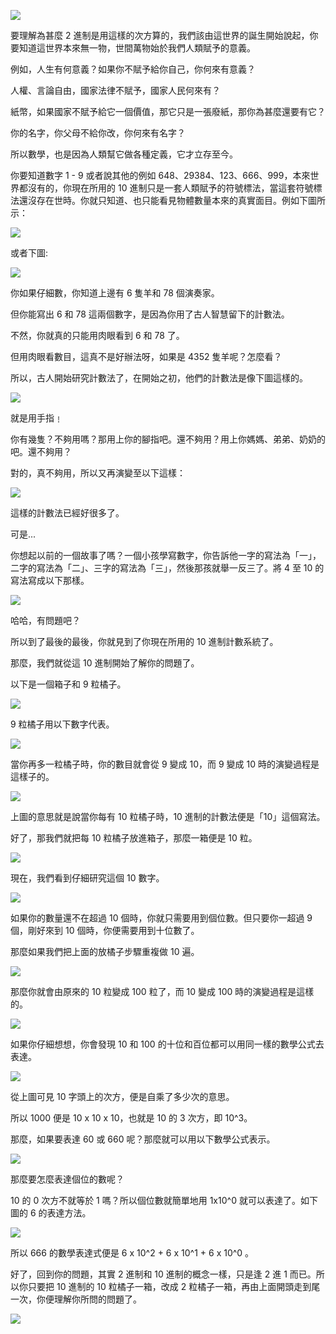 ![](images/200708_formulaForBinary_0.png)

要理解為甚麼 2 進制是用這樣的次方算的，我們該由這世界的誕生開始說起，你要知道這世界本來無一物，世間萬物始於我們人類賦予的意義。

例如，人生有何意義？如果你不賦予給你自己，你何來有意義？

人權、言論自由，國家法律不賦予，國家人民何來有？

紙幣，如果國家不賦予給它一個價值，那它只是一張廢紙，那你為甚麼還要有它？

你的名字，你父母不給你改，你何來有名字？



所以數學，也是因為人類幫它做各種定義，它才立存至今。

你要知道數字 1 - 9 或者說其他的例如 648、29384、123、666、999，本來世界都沒有的，你現在所用的 10 進制只是一套人類賦予的符號標法，當這套符號標法還沒存在世時。你就只知道、也只能看見物體數量本來的真實面目。例如下圖所示：

![](images/200708_formulaForBinary_1.jpg)

或者下圖:

![](images/200708_formulaForBinary_2.jpg)

你如果仔細數，你知道上邊有 6 隻羊和 78 個演奏家。

但你能寫出 6 和 78 這兩個數字，是因為你用了古人智慧留下的計數法。

不然，你就真的只能用肉眼看到 6 和 78 了。

但用肉眼看數目，這真不是好辦法呀，如果是 4352 隻羊呢？怎麼看？

所以，古人開始研究計數法了，在開始之初，他們的計數法是像下圖這樣的。

![](images/200708_formulaForBinary_3.png)

就是用手指﹗

你有幾隻？不夠用嗎？那用上你的腳指吧。還不夠用？用上你媽媽、弟弟、奶奶的吧。還不夠用？

對的，真不夠用，所以又再演變至以下這樣：

![](images/200708_formulaForBinary_4.jpg)

這樣的計數法已經好很多了。

可是...

你想起以前的一個故事了嗎？一個小孩學寫數字，你告訴他一字的寫法為「一」，二字的寫法為「二」、三字的寫法為「三」，然後那孩就舉一反三了。將 4 至 10 的寫法寫成以下那樣。

![](images/200708_formulaForBinary_5.jpeg)

哈哈，有問題吧？

所以到了最後的最後，你就見到了你現在所用的 10 進制計數系統了。

那麼，我們就從這 10 進制開始了解你的問題了。

以下是一個箱子和 9 粒橘子。

![](images/200708_formulaForBinary_6.jpg)

9 粒橘子用以下數字代表。

![](images/200708_formulaForBinary_7.jpg)

當你再多一粒橘子時，你的數目就會從 9 變成 10，而 9 變成 10 時的演變過程是這樣子的。

![](images/200708_formulaForBinary_8.jpg)

上圖的意思就是說當你每有 10 粒橘子時，10 進制的計數法便是「10」這個寫法。

好了，那我們就把每 10 粒橘子放進箱子，那麼一箱便是 10 粒。

![](images/200708_formulaForBinary_9.jpeg)

現在，我們看到仔細研究這個 10 數字。

![](images/200708_formulaForBinary_10.jpeg)

如果你的數量還不在超過 10 個時，你就只需要用到個位數。但只要你一超過 9 個，剛好來到 10 個時，你便需要用到十位數了。

那麼如果我們把上面的放橘子步驟重複做 10 遍。

![](images/200708_formulaForBinary_11.jpg)

那麼你就會由原來的 10 粒變成 100 粒了，而 10 變成 100 時的演變過程是這樣的。

![](images/200708_formulaForBinary_12.jpeg)

如果你仔細想想，你會發現 10 和 100 的十位和百位都可以用同一樣的數學公式去表達。

![](images/200708_formulaForBinary_13.jpg)

從上圖可見 10 字頭上的次方，便是自乘了多少次的意思。

所以 1000 便是 10 x 10 x 10，也就是 10 的 3 次方，即 10^3。

那麼，如果要表達 60 或 660 呢？那麼就可以用以下數學公式表示。

![](images/200708_formulaForBinary_14.jpg)

那麼要怎麼表達個位的數呢？

10 的 0 次方不就等於 1 嗎？所以個位數就簡單地用 1x10^0 就可以表達了。如下圖的 6 的表達方法。

 ![](images/200708_formulaForBinary_15.jpeg)

所以 666 的數學表達式便是 6 x 10^2 + 6 x 10^1 + 6 x 10^0 。

好了，回到你的問題，其實 2 進制和 10 進制的概念一樣，只是逢 2 進 1 而已。所以你只要把 10 進制的 10 粒橘子一箱，改成 2 粒橘子一箱，再由上面開頭走到尾一次，你便理解你所問的問題了。

![](images/200708_formulaForBinary_16.jpg)